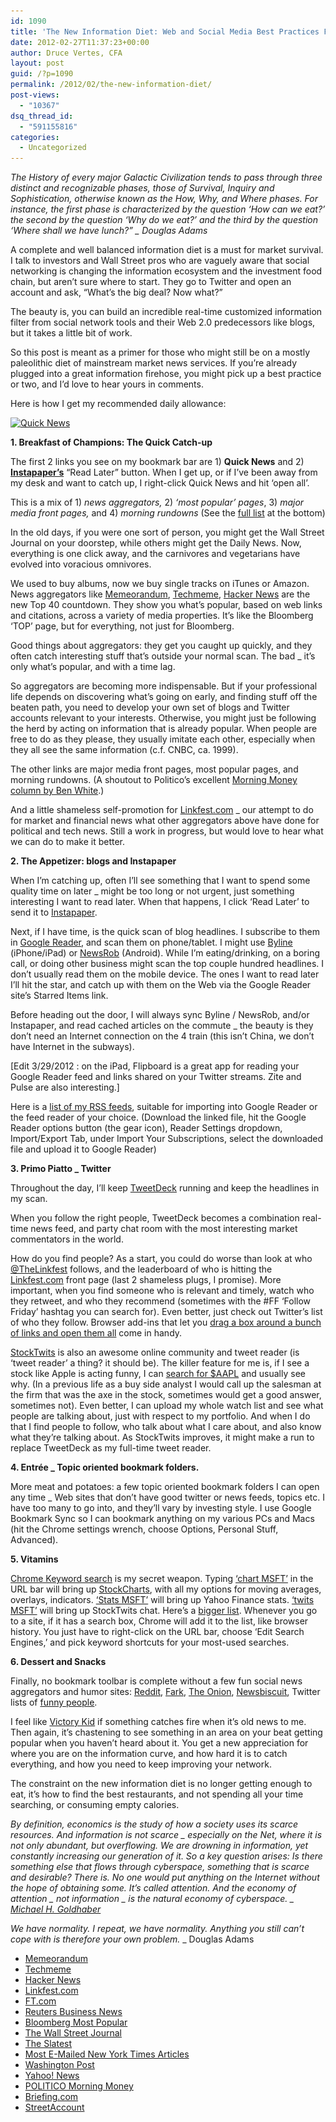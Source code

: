 ```yaml
---
id: 1090
title: 'The New Information Diet: Web and Social Media Best Practices For Investors'
date: 2012-02-27T11:37:23+00:00
author: Druce Vertes, CFA
layout: post
guid: /?p=1090
permalink: /2012/02/the-new-information-diet/
post-views:
  - "10367"
dsq_thread_id:
  - "591155816"
categories:
  - Uncategorized
---
```

_The History of every major Galactic Civilization tends to pass through three distinct and recognizable phases, those of Survival, Inquiry and Sophistication, otherwise known as the How, Why, and Where phases. For instance, the first phase is characterized by the question ‘How can we eat?’ the second by the question ‘Why do we eat?’ and the third by the question ‘Where shall we have lunch?” _ Douglas Adams_ 

A complete and well balanced information diet is a must for market survival. I talk to investors and Wall Street pros who are vaguely aware that social networking is changing the information ecosystem and the investment food chain, but aren’t sure where to start. They go to Twitter and open an account and ask, “What’s the big deal? Now what?”

The beauty is, you can build an incredible real-time customized information filter from social network tools and their Web 2.0 predecessors like blogs, but it takes a little bit of work. 

So this post is meant as a primer for those who might still be on a mostly paleolithic diet of mainstream market news services. If you’re already plugged into a great information firehose, you might pick up a best practice or two, and I’d love to hear yours in comments.  
<!--more-->

  
Here is how I get my recommended daily allowance:

[<img src="/assets/wp-content/uploads/2012/02/QuickNews1.png" alt="Quick News" title="Quick News" width="509" height="463" class="alignnone size-full wp-image-1123" srcset="/assets/wp-content/uploads/2012/02/QuickNews1.png 509w, /assets/wp-content/uploads/2012/02/QuickNews1-300x272.png 300w" sizes="(max-width: 509px) 100vw, 509px" />](/assets/wp-content/uploads/2012/02/QuickNews1.png)

**1. Breakfast of Champions: The Quick Catch-up**

The first 2 links you see on my bookmark bar are 1) **Quick News** and 2) **<a href="http://www.instapaper.com" title="Instapaper" target="_blank">Instapaper’s</a>** “Read Later” button. When I get up, or if I’ve been away from my desk and want to catch up, I right-click Quick News and hit ‘open all’.

This is a mix of 1) _news aggregators,_ 2) _‘most popular’ pages_, 3) _major media front pages,_ and 4) _morning rundowns_ (See the <a HREF="#quicknews">full list</a> at the bottom)

In the old days, if you were one sort of person, you might get the Wall Street Journal on your doorstep, while others might get the Daily News. Now, everything is one click away, and the carnivores and vegetarians have evolved into voracious omnivores. 

We used to buy albums, now we buy single tracks on iTunes or Amazon. News aggregators like <a href="http://memeorandum.com" title="Memeorandum" target="_blank">Memeorandum</a>, <a href="http://techmeme.com" title="TechMeme" target="_blank">Techmeme</a>, <a href="http://news.ycombinator.com" title="Hacker News" target="_blank">Hacker News</a> are the new Top 40 countdown. They show you what’s popular, based on web links and citations, across a variety of media properties. It’s like the Bloomberg ‘TOP’ page, but for everything, not just for Bloomberg. 

Good things about aggregators: they get you caught up quickly, and they often catch interesting stuff that’s outside your normal scan. The bad _ it’s only what’s popular, and with a time lag. 

So aggregators are becoming more indispensable. But if your professional life depends on discovering what’s going on early, and finding stuff off the beaten path, you need to develop your own set of blogs and Twitter accounts relevant to your interests. Otherwise, you might just be following the herd by acting on information that is already popular. When people are free to do as they please, they usually imitate each other, especially when they all see the same information (c.f. CNBC, ca. 1999).

The other links are major media front pages, most popular pages, and morning rundowns. (A shoutout to Politico’s excellent <a href="http://www.politico.com/morningmoney/" target="_blank">Morning Money column by Ben White</a>.) 

And a little shameless self-promotion for <a href="http://linkfest.com/" target="_blank">Linkfest.com</a> _ our attempt to do for market and financial news what other aggregators above have done for political and tech news. Still a work in progress, but would love to hear what we can do to make it better.

**2. The Appetizer: blogs and Instapaper**

When I’m catching up, often I’ll see something that I want to spend some quality time on later _ might be too long or not urgent, just something interesting I want to read later. When that happens, I click ‘Read Later’ to send it to <a href="http://www.instapaper.com/" target="_blank">Instapaper</a>. 

Next, if I have time, is the quick scan of blog headlines. I subscribe to them in <a href="http://www.google.com/reader/view/#overview-page" target="_blank">Google Reader</a>, and scan them on phone/tablet. I might use <a href="http://www.phantomfish.com/byline.html" title="Byline" target="_blank">Byline</a> (iPhone/iPad) or <a href="https://market.android.com/details?id=com.newsrob&#038;hl=en" title="NewsRob" target="_blank">NewsRob</a> (Android). While I’m eating/drinking, on a boring call, or doing other business <cough> might scan the top couple hundred headlines. I don’t usually read them on the mobile device. The ones I want to read later I’ll hit the star, and catch up with them on the Web via the Google Reader site’s Starred Items link.

Before heading out the door, I will always sync Byline / NewsRob, and/or Instapaper, and read cached articles on the commute _ the beauty is they don’t need an Internet connection on the 4 train (this isn’t China, we don’t have Internet in the subways). 

[Edit 3/29/2012 : on the iPad, Flipboard is a great app for reading your Google Reader feed and links shared on your Twitter streams. Zite and Pulse are also interesting.]

Here is a <a href="/assets/wp-content/uploads/2012/02/google-reader-subscriptions.xml" title="OPML file" target="_blank">list of my RSS feeds</a>, suitable for importing into Google Reader or the feed reader of your choice. (Download the linked file, hit the Google Reader options button (the gear icon), Reader Settings dropdown, Import/Export Tab, under Import Your Subscriptions, select the downloaded file and upload it to Google Reader)

**3. Primo Piatto _ Twitter**

Throughout the day, I’ll keep <a href="http://www.tweetdeck.com/" title="TweetDeck" target="_blank">TweetDeck</a> running and keep the headlines in my scan. 

When you follow the right people, TweetDeck becomes a combination real-time news feed, and party chat room with the most interesting market commentators in the world. 

How do you find people? As a start, you could do worse than look at who <a href="https://twitter.com/#!/TheLinkfest/following" title="@TheLinkfest" target="_blank">@TheLinkfest</a> follows, and the leaderboard of who is hitting the <a href="http://www.linkfest.com/tweeps" title="Linkfest.com leaderboard" target="_blank">Linkfest.com</a> front page (last 2 shameless plugs, I promise). More important, when you find someone who is relevant and timely, watch who they retweet, and who they recommend (sometimes with the #FF ‘Follow Friday’ hashtag you can search for). Even better, just check out Twitter’s list of who they follow. Browser add-ins that let you <a href="http://lifehacker.com/5799854/open-multiple-links-with-a-click-and-a-drag-with-these-browser-add+ons " title="Linkclump / Multi Links" target="_blank">drag a box around a bunch of links and open them all</a> come in handy. 

<a href="http://stocktwits.com/" title="StockTwits" target="_blank">StockTwits</a> is also an awesome online community and tweet reader (is ‘tweet reader’ a thing? it should be). The killer feature for me is, if I see a stock like Apple is acting funny, I can <a href="http://stocktwits.com/symbol/AAPL" target="_blank">search for $AAPL</a> and usually see why. (In a previous life as a buy side analyst I would call up the salesman at the firm that was the axe in the stock, sometimes would get a good answer, sometimes not). Even better, I can upload my whole watch list and see what people are talking about, just with respect to my portfolio. And when I do that I find people to follow, who talk about what I care about, and also know what they’re talking about. As StockTwits improves, it might make a run to replace TweetDeck as my full-time tweet reader. 

**4. Entr&eacute;e _ Topic oriented bookmark folders.** 

More meat and potatoes: a few topic oriented bookmark folders I can open any time _ Web sites that don’t have good twitter or news feeds, topics etc. I have too many to go into, and they’ll vary by investing style. I use Google Bookmark Sync so I can bookmark anything on my various PCs and Macs (hit the Chrome settings wrench, choose Options, Personal Stuff, Advanced). 

**5. Vitamins** 

[Chrome Keyword search](http://lifehacker.com/5476033/how-to-set-keyword-bookmarks-in-google-chrome) is my secret weapon. Typing <a href="http://stockcharts.com/h-sc/ui?s=MSFT" target="_blank">‘chart MSFT’</a> in the URL bar will bring up [StockCharts](http://stockcharts.com/h-sc/ui?s=MSFT&p=W&b=3&g=0&id=p33407302522), with all my options for moving averages, overlays, indicators. [‘Stats MSFT’](http://finance.yahoo.com/q/ks?s=MSFT+Key+Statistics) will bring up Yahoo Finance stats. <a href="http://stocktwits.com/symbol/MSFT" title="StockTwits search" target="_blank">‘twits MSFT’</a> will bring up StockTwits chat. Here’s a [bigger list](/assets/wp-content/uploads/2012/02/keywordsearch2.png). Whenever you go to a site, if it has a search box, Chrome will add it to the list, like browser history. You just have to right-click on the URL bar, choose ‘Edit Search Engines,’ and pick keyword shortcuts for your most-used searches.

**6. Dessert and Snacks**

Finally, no bookmark toolbar is complete without a few fun social news aggregators and humor sites: [Reddit](http://www.reddit.com/), <a href="http://www.fark.com/" title="Fark.com" target="_blank">Fark</a>, <a href="http://www.theonion.com/" title="The Onion" target="_blank">The Onion</a>, <a href="http://www.newsbiscuit.com/" target="_blank">Newsbiscuit</a>, Twitter lists of <a href="http://www.huffingtonpost.com/2009/08/25/50-funny-people-you-shoul_n_267417.html" title="Funny people on Twitter" target="_blank">funny people</a>.

I feel like <a href="http://memegenerator.net/Victory-Kid" title="Victory Kid" target="_blank">Victory Kid</a> if something catches fire when it’s old news to me. Then again, it’s chastening to see something in an area on your beat getting popular when you haven’t heard about it. You get a new appreciation for where you are on the information curve, and how hard it is to catch everything, and how you need to keep improving your network.

The constraint on the new information diet is no longer getting enough to eat, it’s how to find the best restaurants, and not spending all your time searching, or consuming empty calories.

_By definition, economics is the study of how a society uses its scarce resources. And information is not scarce _ especially on the Net, where it is not only abundant, but overflowing. We are drowning in information, yet constantly increasing our generation of it. So a key question arises: Is there something else that flows through cyberspace, something that is scarce and desirable? There is. No one would put anything on the Internet without the hope of obtaining some. It’s called attention. And the economy of attention _ not information _ is the natural economy of cyberspace. _ [Michael H. Goldhaber](http://www.wired.com/wired/archive/5.12/es_attention.html "Wired - Issue 5.12 | Dec 1997")_

_We have normality. I repeat, we have normality. Anything you still can’t cope with is therefore your own problem._ _ Douglas Adams

 <a name="quicknews"></a></p> 

  * [Memeorandum](http://www.memeorandum.com/)
  * [Techmeme](http://www.techmeme.com)
  * [Hacker News](http://news.ycombinator.com)
  * [Linkfest.com](http://www.linkfest.com)
  * [FT.com](http://www.ft.com/home/us)
  * [Reuters Business News](http://www.reuters.com/news/archive/businessNews?date=today)
  * [Bloomberg Most Popular](http://www.bloomberg.com/popular)
  * [The Wall Street Journal](http://online.wsj.com/home-page)
  * [The Slatest](http://slatest.slate.com/index.html)
  * [Most E-Mailed New York Times Articles](http://www.nytimes.com/most-popular-emailed)
  * [Washington Post](http://www.washingtonpost.com/?reload=true)
  * [Yahoo! News](http://news.yahoo.com)
  * [POLITICO Morning Money](http://www.politico.com/morningmoney)
  * [Briefing.com](http://briefing.com)
  * [StreetAccount](https://www.streetaccount.com)
